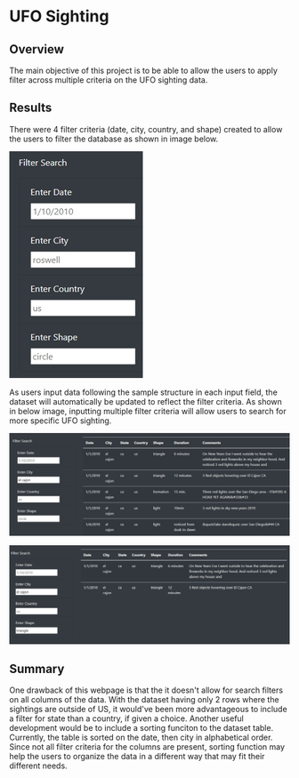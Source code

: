 # UFO Sighting

## Overview
The main objective of this project is to be able to allow the users to apply filter across multiple criteria on the UFO sighting data.

## Results

There were 4 filter criteria (date, city, country, and shape) created to allow the users to filter the database as shown in image below. 

![Filter Criteria](resources/filter_criteria.jpg)

As users input data following the sample structure in each input field, the dataset will automatically be updated to reflect the filter criteria. As shown in below image, inputting multiple filter criteria will allow users to search for more specific UFO sighting.

![One Filter Applied](resources/one_filter.jpg)

![Two Filters Applied](resources/two_filters.jpg)

## Summary

One drawback of this webpage is that the it doesn't allow for search filters on all columns of the data. With the dataset having only 2 rows where the sightings are outside of US, it would've been more advantageous to include a filter for state than a country, if given a choice. Another useful development would be to include a sorting funciton to the dataset table. Currently, the table is sorted on the date, then city in alphabetical order. Since not all filter criteria for the columns are present, sorting function may help the users to organize the data in a different way that may fit their different needs. 